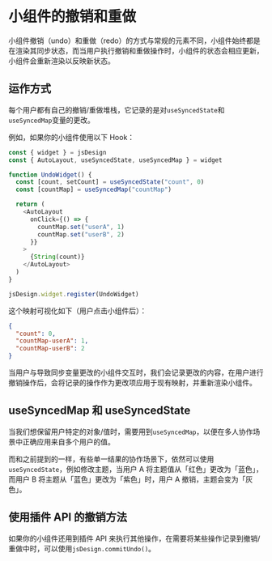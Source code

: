 # 小组件的撤销和重做

小组件撤销（undo）和重做（redo）的方式与常规的元素不同，小组件始终都是在渲染其同步状态，而当用户执行撤销和重做操作时，小组件的状态会相应更新，小组件会重新渲染以反映新状态。

## 运作方式

每个用户都有自己的撤销/重做堆栈，它记录的是对`useSyncedState`和`useSyncedMap`变量的更改。

例如，如果你的小组件使用以下 Hook：

```TypeScript
const { widget } = jsDesign
const { AutoLayout, useSyncedState, useSyncedMap } = widget

function UndoWidget() {
  const [count, setCount] = useSyncedState("count", 0)
  const [countMap] = useSyncedMap("countMap")

  return (
    <AutoLayout
      onClick={() => {
        countMap.set("userA", 1)
        countMap.set("userB", 2)
      }}
    >
      {String(count)}
    </AutoLayout>
  )
}

jsDesign.widget.register(UndoWidget)
```

这个映射可视化如下（用户点击小组件后）：

```JSON
{
  "count": 0,
  "countMap-userA": 1,
  "countMap-userB": 2
}
```

当用户与导致同步变量更改的小组件交互时，我们会记录更改的内容，在用户进行撤销操作后，会将记录的操作作为更改项应用于现有映射，并重新渲染小组件。

## useSyncedMap 和 useSyncedState

当我们想保留用户特定的对象/值时，需要用到`useSyncedMap`，以便在多人协作场景中正确应用来自多个用户的值。

而和之前提到的一样，有些单一结果的协作场景下，依然可以使用`useSyncedState`，例如修改主题，当用户 A 将主题值从「红色」更改为「蓝色」，而用户 B 将主题从「蓝色」更改为「紫色」时，用户 A 撤销，主题会变为「灰色」。

## 使用插件 API 的撤销方法

如果你的小组件还用到插件 API 来执行其他操作，在需要将某些操作记录到撤销/重做中时，可以使用`jsDesign.commitUndo()`。